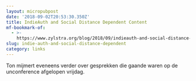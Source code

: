 ```yaml
---
layout: micropubpost
date: '2018-09-02T20:53:30.350Z'
title: IndieAuth and Social Distance Dependent Content
mf-bookmark-of:
  - >-
    https://www.zylstra.org/blog/2018/09/indieauth-and-social-distance-dependent-content/
slug: indie-auth-and-social-distance-dependent
category: links
---
```

Ton mijmert eveneens verder over gesprekken die gaande waren op de unconference afgelopen vrijdag. 
